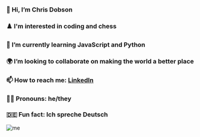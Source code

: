 ### 👋 Hi, I’m Chris Dobson
### ♟️ I'm interested in coding and chess
### 🐍 I’m currently learning JavaScript and Python
### 🌍 I’m looking to collaborate on making the world a better place
### 📫 How to reach me: [LinkedIn](https://www.linkedin.com/in/chris-dobson-572004256/)
### 🏳️‍🌈 Pronouns: he/they
### 🇩🇪 Fun fact: Ich spreche Deutsch
![me](https://github.com/ChrisDobson/web/blob/main/Me.jpg?raw=true)
